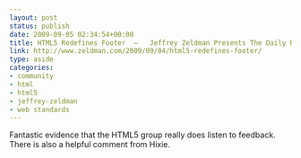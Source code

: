 ```yaml
---
layout: post
status: publish
date: 2009-09-05 02:34:54+00:00
title: HTML5 Redefines Footer  –   Jeffrey Zeldman Presents The Daily Report
link: http://www.zeldman.com/2009/09/04/html5-redefines-footer/
type: aside
categories:
- community
- html
- html5
- jeffrey-zeldman
- web standards
---
```


Fantastic evidence that the HTML5 group really does listen to feedback. There is also a helpful comment from Hixie.
